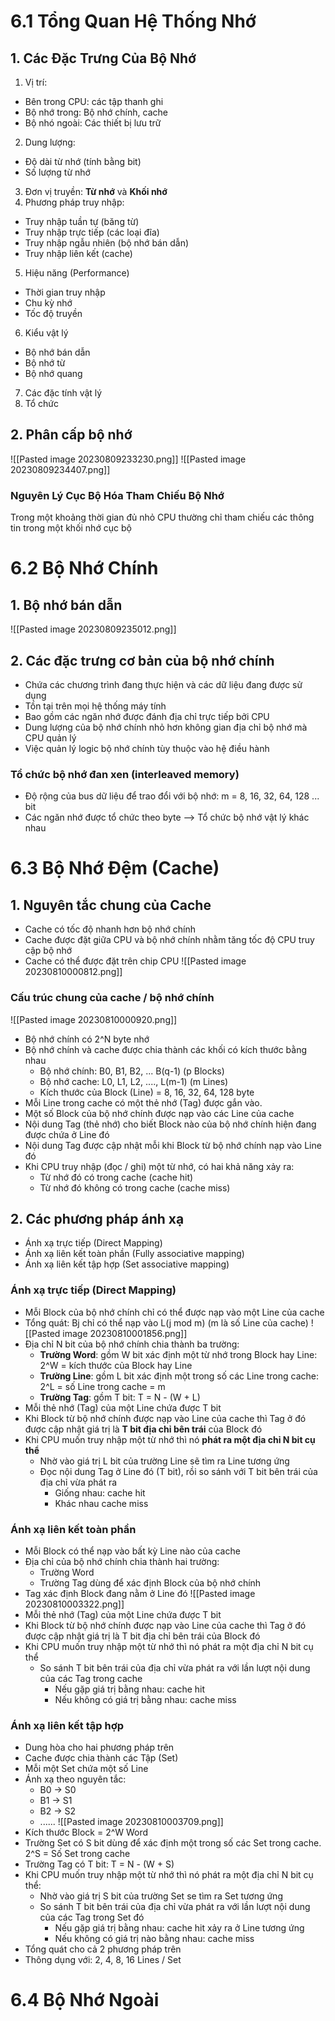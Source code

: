 # 6.1 Tổng Quan Hệ Thống Nhớ
## 1. Các Đặc Trưng Của Bộ Nhớ
1. Vị trí:
- Bên trong CPU: các tập thanh ghi
- Bộ nhớ trong: Bộ nhớ chính, cache
- Bộ nhó ngoài: Các thiết bị lưu trữ
2. Dung lượng:
- Độ dài từ nhớ (tính bằng bit)
- Số lượng từ nhớ
3. Đơn vị truyền: **Từ nhớ** và **Khối nhớ**
4. Phương pháp truy nhập:
- Truy nhập tuần tự (băng từ)
- Truy nhập trực tiếp (các loại đĩa)
- Truy nhập ngẫu nhiên (bộ nhớ bán dẫn)
- Truy nhập liên kết (cache)
5. Hiệu năng (Performance)
- Thời gian truy nhập
- Chu kỳ nhớ
- Tốc độ truyền
6. Kiểu vật lý
- Bộ nhớ bán dẫn
- Bộ nhớ từ
- Bộ nhớ quang
7. Các đặc tính vật lý
8. Tổ chức
## 2. Phân cấp bộ nhớ
![[Pasted image 20230809233230.png]]
![[Pasted image 20230809234407.png]]
### Nguyên Lý Cục Bộ Hóa Tham Chiếu Bộ Nhớ
Trong một khoảng thời gian đủ nhỏ CPU thường chỉ tham chiếu các thông tin trong một khối nhớ cục bộ
# 6.2 Bộ Nhớ Chính
## 1. Bộ nhớ bán dẫn
![[Pasted image 20230809235012.png]]
## 2. Các đặc trưng cơ bản của bộ nhớ chính
- Chứa các chương trình đang thực hiện và các dữ liệu đang được sử dụng
- Tồn tại trên mọi hệ thống máy tính
- Bao gồm các ngăn nhớ được đánh địa chỉ trực tiếp bởi CPU
- Dung lượng của bộ nhớ chính nhỏ hơn không gian địa chỉ bộ nhớ mà CPU quản lý
- Việc quản lý logic bộ nhớ chính tùy thuộc vào hệ điều hành
### Tổ chức bộ nhớ đan xen (interleaved memory)
- Độ rộng của bus dữ liệu để trao đổi với bộ nhớ: m = 8, 16, 32, 64, 128 ... bit
- Các ngăn nhớ được tổ chức theo byte --> Tổ chức bộ nhớ vật lý khác nhau
# 6.3 Bộ Nhớ Đệm (Cache)
## 1. Nguyên tắc chung của Cache
- Cache có tốc độ nhanh hơn bộ nhớ chính
- Cache được đặt giữa CPU và bộ nhớ chính nhằm tăng tốc độ CPU truy cập bộ nhớ
- Cache có thể được đặt trên chip CPU
![[Pasted image 20230810000812.png]]
### Cấu trúc chung của cache / bộ nhớ chính
![[Pasted image 20230810000920.png]]
- Bộ nhớ chính có 2^N byte nhớ
- Bộ nhớ chính và cache được chia thành các khối có kích thước bằng nhau
	- Bộ nhớ chính: B0, B1, B2, ... B(q-1) (p Blocks)
	- Bộ nhớ cache: L0, L1, L2, ...., L(m-1) (m Lines)
	- Kích thước của Block (Line) = 8, 16, 32, 64, 128 byte
- Mỗi Line trong cache có một thẻ nhớ (Tag) được gắn vào.
- Một số Block của bộ nhớ chính được nạp vào các Line của cache
- Nội dung Tag (thẻ nhớ) cho biết Block nào của bộ nhớ chính hiện đang được chứa ở Line đó
- Nội dung Tag được cập nhật mỗi khi Block từ bộ nhớ chính nạp vào Line đó
- Khi CPU truy nhập (đọc / ghi) một từ nhớ, có hai khả năng xảy ra:
	- Từ nhớ đó có trong cache (cache hit)
	- Từ nhớ đó không có trong cache (cache miss)
## 2. Các phương pháp ánh xạ
- Ánh xạ trực tiếp (Direct Mapping)
- Ánh xạ liên kết toàn phần (Fully associative mapping)
- Ánh xạ liên kết tập hợp (Set associative mapping)
### Ánh xạ trực tiếp (Direct Mapping)
- Mỗi Block của bộ nhớ chính chỉ có thể được nạp vào một Line của cache
- Tổng quát: Bj chỉ có thể nạp vào L(j mod m) (m là số Line của cache)
![[Pasted image 20230810001856.png]]
- Địa chỉ N bit của bộ nhớ chính chia thành ba trường:
	- **Trường Word**: gồm W bit xác định một từ nhớ trong Block hay Line: 2^W = kích thước của Block hay Line
	- **Trường Line**: gồm L bit xác định một trong số các Line trong cache: 2^L = số Line trong cache = m
	- **Trường Tag**: gồm T bit: T = N - (W + L)
- Mỗi thẻ nhớ (Tag) của một Line chứa được T bit
- Khi Block từ bộ nhớ chính được nạp vào Line của cache thì Tag ở đó được cập nhật giá trị là **T bit địa chỉ bên trái** của Block đó
- Khi CPU muốn truy nhập một từ nhớ thì nó **phát ra một địa chỉ N bit cụ thể**
	- Nhờ vào giá trị L bit của trường Line sẽ tìm ra Line tương ứng
	- Đọc nội dung Tag ở Line đó (T bit), rồi so sánh với T bit bên trái của địa chỉ vừa phát ra
		- Giống nhau: cache hit
		- Khác nhau cache miss
### Ánh xạ liên kết toàn phần
- Mỗi Block có thể nạp vào bất kỳ Line nào của cache
- Địa chỉ của bộ nhớ chính chia thành hai trường:
	- Trường Word
	- Trường Tag dùng để xác định Block của bộ nhớ chính
- Tag xác định Block đang nằm ở Line đó
![[Pasted image 20230810003322.png]]
- Mỗi thẻ nhớ (Tag) của một Line chứa được T bit
- Khi Block từ bộ nhớ chính được nạp vào Line của cache thì Tag ở đó được cập nhật giá trị là T bit địa chỉ bên trái của Block đó
- Khi CPU muốn truy nhập một từ nhớ thì nó phát ra một địa chỉ N bit cụ thể
	- So sánh T bit bên trái của địa chỉ vừa phát ra với lần lượt nội dung của các Tag trong cache
		- Nếu gặp giá trị bằng nhau: cache hit
		- Nếu không có giá trị bằng nhau: cache miss
### Ánh xạ liên kết tập hợp
- Dung hòa cho hai phương pháp trên
- Cache được chia thành các Tập (Set)
- Mỗi một Set chứa một số Line
- Ánh xạ theo nguyên tắc:
	- B0 -> S0
	- B1 -> S1
	- B2 -> S2
	- ......
![[Pasted image 20230810003709.png]]
- Kích thước Block = 2^W Word
- Trường Set có S bit dùng để xác định một trong số các Set trong cache. 2^S = Số Set trong cache
- Trường Tag có T bit: T = N - (W + S)
- Khi CPU muốn truy nhập một từ nhớ thì nó phát ra một địa chỉ N bit cụ thể:
	- Nhờ vào giá trị S bit của trường Set se tìm ra Set tương ứng
	- So sánh T bit bên trái của địa chỉ vừa phát ra với lần lượt nội dung của các Tag trong Set đó
		- Nếu gặp giá trị bằng nhau: cache hit xảy ra ở Line tương ứng
		- Nếu không có giá trị nào bằng nhau: cache miss
- Tổng quát cho cả 2 phương pháp trên
- Thông dụng với: 2, 4, 8, 16 Lines / Set
# 6.4 Bộ Nhớ Ngoài
